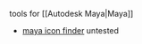 tools for [[Autodesk Maya|Maya]]
- [maya icon finder](https://www.cgtrader.com/free-3d-models/scripts-plugins/animation/maya-icon-finder) untested
